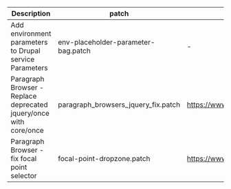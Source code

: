 | Description | patch | Related drupal issue |
| --- | --- | --- |
| Add environment parameters to Drupal service Parameters | env-placeholder-parameter-bag.patch | - |
| Paragraph Browser - Replace deprecated jquery/once with core/once | paragraph_browsers_jquery_fix.patch | https://www.drupal.org/project/paragraphs_browser/issues/3340467 |
| Paragraph Browser - fix focal point selector | focal-point-dropzone.patch | https://www.drupal.org/project/focal_point/issues/3344369 |

